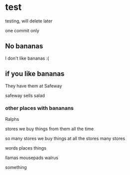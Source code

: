 # test
testing, will delete later

one commit only

## No bananas

I don't like bananas :(

## if you like bananas

They have them at Safeway

safeway sells salad

### other places with bananans

Ralphs

stores
we buy things from them
all the time

so many stores we buy things at
all the stores
many stores

words
places
things

llamas
mousepads
walrus

something
